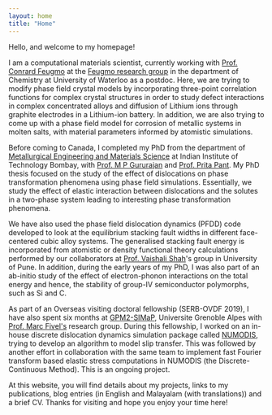 ```yaml
---
layout: home
title: "Home"
---
```


Hello, and welcome to my homepage! 

I am a computational materials scientist, currently working with [Prof. Conrard Feugmo](https://uwaterloo.ca/chemistry/profile/cgtetsas) 
at the [Feugmo research group](https://uwaterloo.ca/feugmo-research-group/) in the 
department of Chemistry at University of Waterloo as a postdoc. Here, we are trying to modify 
phase field crystal models by incorporating three-point correlation functions for complex 
crystal structures in order to study defect interactions in complex concentrated alloys and 
diffusion of Lithium ions through graphite electrodes in a Lithium-ion battery. In addition, 
we are also trying to come up with a phase field model for corrosion of metallic systems in molten salts, 
with material parameters informed by atomistic simulations.

Before coming to Canada, I completed my PhD from the department 
of [Metallurgical Engineering and Materials Science](https://www.iitb.ac.in/mems/) 
at Indian Institute of Technology Bombay, with [Prof. M P Gururajan](https://sites.google.com/site/gurusofficialhomepage/) 
and [Prof. Prita Pant](https://www.iitb.ac.in/mems/en/prof-prita-pant). 
My PhD thesis focused on the study of the effect of dislocations 
on phase transformation phenomena using phase field simulations. 
Essentially, we study the effect of elastic interaction 
between dislocations and the solutes in a two-phase system leading 
to interesting phase transformation phenomena. 

We have also used the phase field dislocation dynamics (PFDD) code developed to look at 
the equilibrium stacking fault widths in different face-centered 
cubic alloy systems. The generalised stacking fault energy is incorporated from 
atomistic or density functional theory calculations performed by our collaborators 
at [Prof. Vaishali Shah](https://www.researchgate.net/profile/Vaishali-Shah-3)'s group in University of Pune. 
In addition, during the early years of my PhD, I was also part of an ab-initio study of the effect of 
electron-phonon interactions on the total energy and hence, the stability of group-IV 
semiconductor polymorphs, such as Si and C.

As part of an Overseas visiting doctoral fellowship (SERB-OVDF 2019), I have also spent 
six months at [GPM2-SIMaP](https://simap.grenoble-inp.fr/en/research/simap-directory-gpm2-group), 
Universite Grenoble Alpes with [Prof. Marc Fivel's](https://simap.grenoble-inp.fr/fr/equipes/m-fivel-marc-1) research group. During this fellowship, I worked on an in-house 
discrete dislocation dynamics simulation package called 
[NUMODIS](https://www.researchgate.net/project/3D-Discrete-Dislocation-Dynamics-Simulations), 
trying to develop an algorithm to model slip transfer. This was followed by another effort in 
collaboration with the same team to implement fast Fourier transform based elastic stress computations 
in NUMODIS (the Discrete-Continuous Method). This is an ongoing project.

At this website, you will find details about my projects, 
links to my publications, blog entries (in English and Malayalam (with translations)) and a brief CV. 
Thanks for visiting and hope you enjoy your time here!
